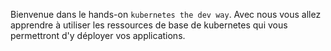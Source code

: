 Bienvenue dans le hands-on `kubernetes the dev way`. Avec nous vous allez apprendre à utiliser les ressources de base de kubernetes qui vous permettront d'y déployer vos applications.
